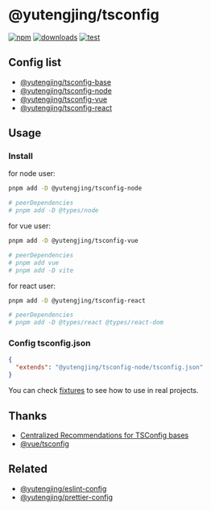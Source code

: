 # @yutengjing/tsconfig

[![npm](https://img.shields.io/npm/v/@yutengjing/tsconfig-base.svg)](https://npmjs.com/package/@yutengjing/tsconfig-base) [![downloads](https://img.shields.io/npm/dw/@yutengjing/tsconfig-base)](https://npmjs.com/package/@yutengjing/tsconfig-base) [![test](https://github.com/tjx666/tsconfig/actions/workflows/test.yml/badge.svg)](https://github.com/tjx666/tsconfig/actions/workflows/test.yml)

## Config list

- [@yutengjing/tsconfig-base](https://github.com/tjx666/tsconfig/tree/main/packages/base)
- [@yutengjing/tsconfig-node](https://github.com/tjx666/tsconfig/tree/main/packages/node)
- [@yutengjing/tsconfig-vue](https://github.com/tjx666/tsconfig/tree/main/packages/vue)
- [@yutengjing/tsconfig-react](https://github.com/tjx666/tsconfig/tree/main/packages/react)

## Usage

### Install

for node user:

```bash
pnpm add -D @yutengjing/tsconfig-node

# peerDependencies
# pnpm add -D @types/node
```

for vue user:

```bash
pnpm add -D @yutengjing/tsconfig-vue

# peerDependencies
# pnpm add vue
# pnpm add -D vite
```

for react user:

```bash
pnpm add -D @yutengjing/tsconfig-react

# peerDependencies
# pnpm add -D @types/react @types/react-dom
```

### Config tsconfig.json

```json
{
  "extends": "@yutengjing/tsconfig-node/tsconfig.json"
}
```

You can check [fixtures](https://github.com/tjx666/tsconfig/tree/main/fixtures) to see how to use in real projects.

## Thanks

- [Centralized Recommendations for TSConfig bases](https://github.com/tsconfig/bases)
- [@vue/tsconfig](https://github.com/vuejs/tsconfig)

## Related

- [@yutengjing/eslint-config](https://github.com/tjx666/eslint-config/tree/main)
- [@yutengjing/prettier-config](https://github.com/tjx666/prettier-config/tree/main)
